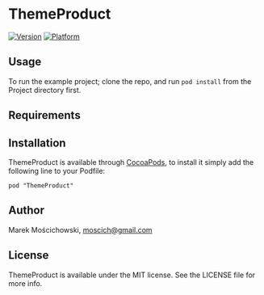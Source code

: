 # ThemeProduct

[![Version](http://cocoapod-badges.herokuapp.com/v/ThemeProduct/badge.png)](http://cocoadocs.org/docsets/ThemeProduct)
[![Platform](http://cocoapod-badges.herokuapp.com/p/ThemeProduct/badge.png)](http://cocoadocs.org/docsets/ThemeProduct)

## Usage

To run the example project; clone the repo, and run `pod install` from the Project directory first.

## Requirements

## Installation

ThemeProduct is available through [CocoaPods](http://cocoapods.org), to install
it simply add the following line to your Podfile:

    pod "ThemeProduct"

## Author

Marek Mościchowski, moscich@gmail.com

## License

ThemeProduct is available under the MIT license. See the LICENSE file for more info.

